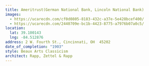 ```yaml
---
title: Ameritrust(German National Bank, Lincoln National Bank)
images:
  - https://ucarecdn.com/cf0d0805-8183-432c-a37e-5e428bcef400/
  - https://ucarecdn.com/2440709e-bc1b-4423-8775-a7976b07a0c5/
location:
  lat: 39.100143
  lng: -84.512876
address: 2 W. Fourth St., Cincinnati, OH  45202
date_of_completion: "1903"
style: Beaux Arts Classicism
architect: Rapp, Zettel & Rapp
---
```

